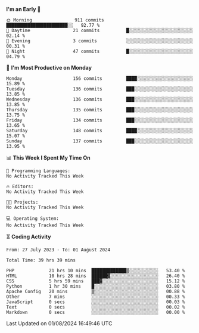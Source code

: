 
<!--START_SECTION:week-->
**I'm an Early 🐤** 

```text
🌞 Morning                911 commits         ███████████████████████░░   92.77 % 
🌆 Daytime                21 commits          █░░░░░░░░░░░░░░░░░░░░░░░░   02.14 % 
🌃 Evening                3 commits           ░░░░░░░░░░░░░░░░░░░░░░░░░   00.31 % 
🌙 Night                  47 commits          █░░░░░░░░░░░░░░░░░░░░░░░░   04.79 % 
```
📅 **I'm Most Productive on Monday** 

```text
Monday                   156 commits         ████░░░░░░░░░░░░░░░░░░░░░   15.89 % 
Tuesday                  136 commits         ███░░░░░░░░░░░░░░░░░░░░░░   13.85 % 
Wednesday                136 commits         ███░░░░░░░░░░░░░░░░░░░░░░   13.85 % 
Thursday                 135 commits         ███░░░░░░░░░░░░░░░░░░░░░░   13.75 % 
Friday                   134 commits         ███░░░░░░░░░░░░░░░░░░░░░░   13.65 % 
Saturday                 148 commits         ████░░░░░░░░░░░░░░░░░░░░░   15.07 % 
Sunday                   137 commits         ███░░░░░░░░░░░░░░░░░░░░░░   13.95 % 
```


📊 **This Week I Spent My Time On** 

```text
💬 Programming Languages: 
No Activity Tracked This Week

🔥 Editors: 
No Activity Tracked This Week

🐱‍💻 Projects: 
No Activity Tracked This Week

💻 Operating System: 
No Activity Tracked This Week
```


<!--END_SECTION:week-->

⏳ **Coding Activity**

<!--START_SECTION:alltime-->

```text
From: 27 July 2023 - To: 01 August 2024

Total Time: 39 hrs 39 mins

PHP             21 hrs 10 mins  █████████████▒░░░░░░░░░░░   53.40 %
HTML            10 hrs 28 mins  ██████▓░░░░░░░░░░░░░░░░░░   26.40 %
CSS             5 hrs 59 mins   ███▓░░░░░░░░░░░░░░░░░░░░░   15.12 %
Python          1 hr 30 mins    █░░░░░░░░░░░░░░░░░░░░░░░░   03.80 %
Apache Config   20 mins         ▒░░░░░░░░░░░░░░░░░░░░░░░░   00.88 %
Other           7 mins          ░░░░░░░░░░░░░░░░░░░░░░░░░   00.33 %
JavaScript      0 secs          ░░░░░░░░░░░░░░░░░░░░░░░░░   00.03 %
Text            0 secs          ░░░░░░░░░░░░░░░░░░░░░░░░░   00.02 %
Markdown        0 secs          ░░░░░░░░░░░░░░░░░░░░░░░░░   00.00 %
```

<!--END_SECTION:alltime-->
<!--START_SECTION:date-->

 Last Updated on 01/08/2024 16:49:46 UTC
<!--END_SECTION:date-->
